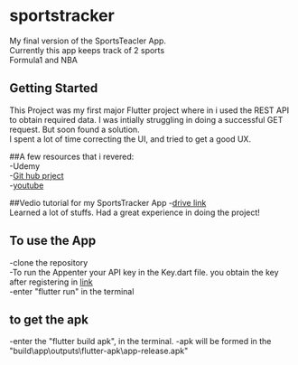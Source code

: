 # sportstracker

My final version of the SportsTeacler App.<br>
Currently this app keeps track of 2 sports<br>
Formula1 and NBA


## Getting Started

This Project was my first major Flutter project where in i used the REST API to obtain required data.
I was intially struggling in doing a successful GET request. But soon found a solution.<br>
I spent a lot of time correcting the UI, and tried to get a good UX.

##A few resources that i revered:<br>
-Udemy<br>
-[Git hub prject](https://github.com/beraldofilippo/volleystats)<br>
-[youtube](https://youtube.com/playlist?list=PLFyjjoCMAPtzgITDreXNNkSWLKbd1wf51&si=6TG1na8U4kh7QNNU)<br>

##Vedio tutorial for my SportsTracker App
-[drive link](https://drive.google.com/file/d/1IZobb4NNP1z1LtmDSjVZuYItAX1hNKIW/view?usp=sharing)
<br>
Learned a lot of stuffs. Had a great experience in doing the project!

## To use the App
-clone the repository<br>
-To run the Appenter your API key in the Key.dart file. you obtain the key after registering in [link](https://api-sports.io/)<br>
-enter "flutter run" in the terminal
## to get the apk
-enter the "flutter build apk", in the terminal.
-apk will be formed in the "build\app\outputs\flutter-apk\app-release.apk"
